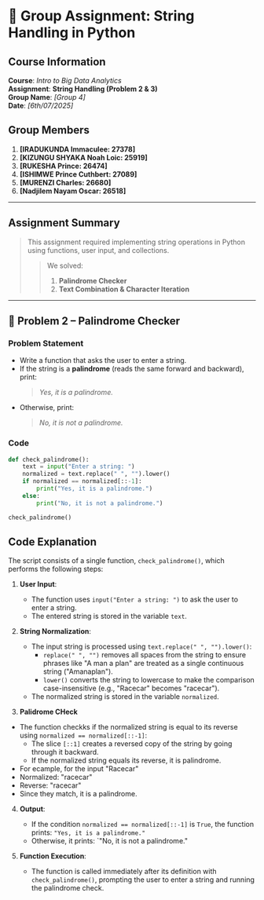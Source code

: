 # 📘 Group Assignment: String Handling in Python

## Course Information

**Course**: _Intro to Big Data Analytics_  
**Assignment**: **String Handling (Problem 2 & 3)**  
**Group Name**: _[Group 4]_  
**Date**: _[6th/07/2025]_

## Group Members

1. **[IRADUKUNDA Immaculee: 27378]**
2. **[KIZUNGU SHYAKA Noah Loic: 25919]**
3. **[RUKESHA Prince: 26474]**
4. **[ISHIMWE Prince Cuthbert: 27089]**
5. **[MURENZI Charles: 26680]**
36. **[Nadjilem Nayam Oscar: 26518]**

---

## Assignment Summary

> This assignment required implementing string operations in Python using functions, user input, and collections.  
>
>> We solved:
>> 
>> 1. **Palindrome Checker**  
>> 2. **Text Combination & Character Iteration**

---

## 📌 Problem 2 – Palindrome Checker

### Problem Statement

* Write a function that asks the user to enter a string.  
* If the string is a **palindrome** (reads the same forward and backward), print:  
  > _Yes, it is a palindrome._  
* Otherwise, print:  
  > _No, it is not a palindrome._

### Code

```python
def check_palindrome():
    text = input("Enter a string: ")
    normalized = text.replace(" ", "").lower()
    if normalized == normalized[::-1]:
        print("Yes, it is a palindrome.")
    else:
        print("No, it is not a palindrome.")

check_palindrome()
```
## Code Explanation

The script consists of a single function, `check_palindrome()`, which performs the following steps:

1. **User Input**:
   - The function uses `input("Enter a string: ")` to ask the user to enter a string.
   - The entered string is stored in the variable `text`.

2. **String Normalization**:
   - The input string is processed using `text.replace(" ", "").lower()`:
     - `replace(" ", "")` removes all spaces from the string to ensure phrases like "A man a plan" are treated as a single continuous string ("Amanaplan").
     - `lower()` converts the string to lowercase to make the comparison case-insensitive (e.g., "Racecar" becomes "racecar").
   - The normalized string is stored in the variable `normalized`.

3. **Palidrome CHeck**
  - The function checkks if the normalized string is equal to its reverse using `normalized == normalized[::-1]`:
    - The slice `[::1]` creates a reversed copy of the string by going through it backward.
    - If the normalized string equals its reverse, it is palindrome.
- For ecample, for the input "Racecar"
 - Normalized: "racecar"
 - Reverse: "racecar"
 - Since they match, it is a palindrome.

4. **Output**:
   - If the condition `normalized == normalized[::-1]` is `True`, the function prints: `"Yes, it is a palindrome."`
   - Otherwise, it prints: `"No, it is not a palindrome."

5. **Function Execution**:
   - The function is called immediately after its definition with `check_palindrome()`, prompting the user to enter a string and running the palindrome check.
